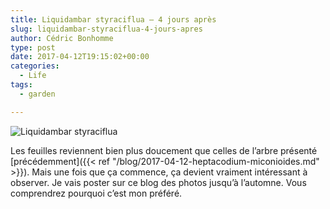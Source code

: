 ```yaml
---
title: Liquidambar styraciflua – 4 jours après
slug: liquidambar-styraciflua-4-jours-apres
author: Cédric Bonhomme
type: post
date: 2017-04-12T19:15:02+00:00
categories:
  - Life
tags:
  - garden

---
```

![Liquidambar styraciflua](/images/blog/2017/04/20170412T174528.jpg)

Les feuilles reviennent bien plus doucement que celles de l’arbre présenté
[précédemment]({{< ref "/blog/2017-04-12-heptacodium-miconioides.md" >}}).
Mais une fois que ça commence, ça devient vraiment intéressant à observer.
Je vais poster sur ce blog des photos jusqu’à l’automne.
Vous comprendrez pourquoi c’est mon préféré.
